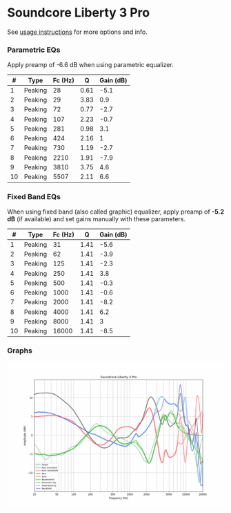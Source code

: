 # Soundcore Liberty 3 Pro
See [usage instructions](https://github.com/jaakkopasanen/AutoEq#usage) for more options and info.

### Parametric EQs
Apply preamp of -6.6 dB when using parametric equalizer.

|   # | Type    |   Fc (Hz) |    Q |   Gain (dB) |
|-----|---------|-----------|------|-------------|
|   1 | Peaking |        28 | 0.61 |        -5.1 |
|   2 | Peaking |        29 | 3.83 |         0.9 |
|   3 | Peaking |        72 | 0.77 |        -2.7 |
|   4 | Peaking |       107 | 2.23 |        -0.7 |
|   5 | Peaking |       281 | 0.98 |         3.1 |
|   6 | Peaking |       424 | 2.16 |         1   |
|   7 | Peaking |       730 | 1.19 |        -2.7 |
|   8 | Peaking |      2210 | 1.91 |        -7.9 |
|   9 | Peaking |      3810 | 3.75 |         4.6 |
|  10 | Peaking |      5507 | 2.11 |         6.6 |

### Fixed Band EQs
When using fixed band (also called graphic) equalizer, apply preamp of **-5.2 dB** (if available) and set gains manually with these parameters.

|   # | Type    |   Fc (Hz) |    Q |   Gain (dB) |
|-----|---------|-----------|------|-------------|
|   1 | Peaking |        31 | 1.41 |        -5.6 |
|   2 | Peaking |        62 | 1.41 |        -3.9 |
|   3 | Peaking |       125 | 1.41 |        -2.3 |
|   4 | Peaking |       250 | 1.41 |         3.8 |
|   5 | Peaking |       500 | 1.41 |        -0.3 |
|   6 | Peaking |      1000 | 1.41 |        -0.6 |
|   7 | Peaking |      2000 | 1.41 |        -8.2 |
|   8 | Peaking |      4000 | 1.41 |         6.2 |
|   9 | Peaking |      8000 | 1.41 |         3   |
|  10 | Peaking |     16000 | 1.41 |        -8.5 |

### Graphs
![](./Soundcore%20Liberty%203%20Pro.png)

